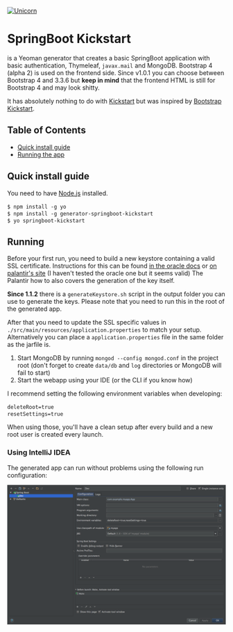 [![Unicorn](https://img.shields.io/badge/unicorn-approved-ff69b4.svg?style=flat)](https://www.youtube.com/watch?v=qRC4Vk6kisY)

# SpringBoot Kickstart

is a Yeoman generator that creates a basic SpringBoot application with basic authentication, Thymeleaf, `javax.mail` and MongoDB. Bootstrap 4 (alpha 2) is used on the frontend side. 
Since v1.0.1 you can choose between Bootstrap 4 and 3.3.6 but **keep in mind** that the frontend HTML is still for Bootstrap 4 and may look shitty.

It has absolutely nothing to do with [Kickstart](http://getkickstart.com/) but was inspired by [Bootstrap Kickstart](https://github.com/micromata/bootstrap-kickstart).

## Table of Contents

- [Quick install guide](#quick-install-guide)
- [Running the app](#running)

## Quick install guide

You need to have [Node.js](https://nodejs.org) installed.

	$ npm install -g yo
	$ npm install -g generator-springboot-kickstart
	$ yo springboot-kickstart

## Running

Before your first run, you need to build a new keystore containing a valid SSL certificate. Instructions for this can be found [in the oracle docs](https://docs.oracle.com/cd/E19509-01/820-3503/ggfhb/index.html) or [on palantir's site](https://www.palantir.com/2008/06/pkcs12/) (I haven't tested the oracle one but it seems valid) The Palantir how to also covers the generation of the key itself.

**Since 1.1.2** there is a `generateKeystore.sh` script in the output folder you can use to generate the keys. Please note that you need to run this in the root of the generated app.

After that you need to update the SSL specific values in `./src/main/resources/application.properties` to match your setup. Alternatively you can place a `application.properties` file in the same folder as the jarfile is.

1. Start MongoDB by running `mongod --config mongod.conf` in the project root (don't forget to create `data/db` and `log` directories or MongoDB will fail to start)
2. Start the webapp using your IDE (or the CLI if you know how)

I recommend setting the following environment variables when developing:

```
deleteRoot=true
resetSettings=true
```

When using those, you'll have a clean setup after every build and a new root user is created every launch.

### Using IntelliJ IDEA

The generated app can run without problems using the following run configuration:

![runconf](runconf.png)
